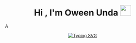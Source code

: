 
<h1 align="center"><b>Hi , I'm Oween Unda </b><img src="https://media.giphy.com/media/hvRJCLFzcasrR4ia7z/giphy.gif" width="35"></h1>
<!--  -->A
<p align="center">
 <a href="https://git.io/typing-svg"><img src="https://readme-typing-svg.herokuapp.com?font=Fira+Code&pause=1000&width=435&lines=Oween+unda.;I%E2%80%99m+a+software+engineer." alt="Typing SVG" /></a>
</p>


